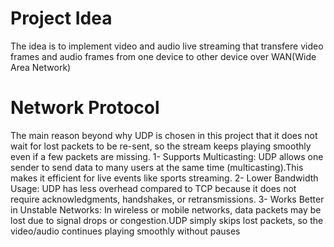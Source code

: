 # Project Idea
The idea is to implement video and audio live streaming that transfere video frames and audio frames from one device to other device over WAN(Wide Area Network)
# Network Protocol
The main reason beyond why UDP is chosen in this project that it does not wait for lost packets to be re-sent, so the stream keeps playing smoothly even if a few packets are missing.
1- Supports Multicasting: UDP allows one sender to send data to many users at the same time (multicasting).This makes it efficient for live events like sports streaming.
2- Lower Bandwidth Usage: UDP has less overhead compared to TCP because it does not require acknowledgments, handshakes, or retransmissions.
3- Works Better in Unstable Networks: In wireless or mobile networks, data packets may be lost due to signal drops or congestion.UDP simply skips lost packets, so the video/audio continues playing smoothly without pauses
